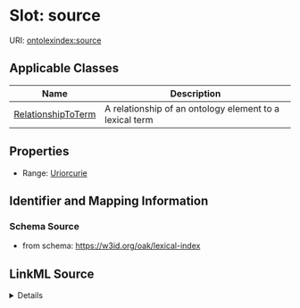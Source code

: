 # Slot: source

URI: [ontolexindex:source](https://w3id.org/oak/lexical-index/source)



<!-- no inheritance hierarchy -->




## Applicable Classes

| Name | Description |
| --- | --- |
[RelationshipToTerm](RelationshipToTerm.md) | A relationship of an ontology element to a lexical term






## Properties

* Range: [Uriorcurie](Uriorcurie.md)







## Identifier and Mapping Information







### Schema Source


* from schema: https://w3id.org/oak/lexical-index




## LinkML Source

<details>
```yaml
name: source
from_schema: https://w3id.org/oak/lexical-index
rank: 1000
alias: source
owner: RelationshipToTerm
domain_of:
- RelationshipToTerm
range: uriorcurie

```
</details>